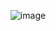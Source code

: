 <div align="center">
    
![image](https://github.com/user-attachments/assets/14075bef-64ec-4e91-b774-411e5db61b5e)

</div>
  


